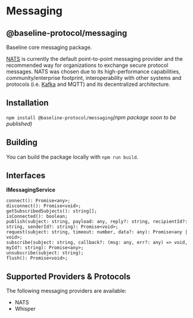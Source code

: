 # Messaging

## @baseline-protocol/messaging

Baseline core messaging package.

​[NATS](https://nats.io) is currently the default point-to-point messaging provider and the recommended way for organizations to exchange secure protocol messages. NATS was chosen due to its high-performance capabilities, community/enterprise footprint, interoperability with other systems and protocols (i.e. [Kafka](https://github.com/nats-io/nats-kafka) and MQTT) and its decentralized architecture.‌

## Installation <a href="installation" id="installation"></a>

`npm install @baseline-protocol/messaging`_(npm package soon to be published)_

## Building <a href="building" id="building"></a>

You can build the package locally with `npm run build`.‌

## Interfaces <a href="interfaces" id="interfaces"></a>

**IMessagingService**

```
connect(): Promise<any>;
disconnect(): Promise<void>;
getSubscribedSubjects(): string[];
isConnected(): boolean;
publish(subject: string, payload: any, reply?: string, recipientId?: string, senderId?: string): Promise<void>;
request(subject: string, timeout: number, data?: any): Promise<any | void>;
subscribe(subject: string, callback?: (msg: any, err?: any) => void, myId?: string): Promise<any>;
unsubscribe(subject: string);
flush(): Promise<void>;
```

## Supported Providers & Protocols <a href="supported-providers-and-protocols" id="supported-providers-and-protocols"></a>

The following messaging providers are available:‌

* NATS
* Whisper
